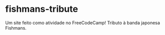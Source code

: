 # fishmans-tribute
Um site feito como atividade no FreeCodeCamp! Tributo à banda japonesa Fishmans.
